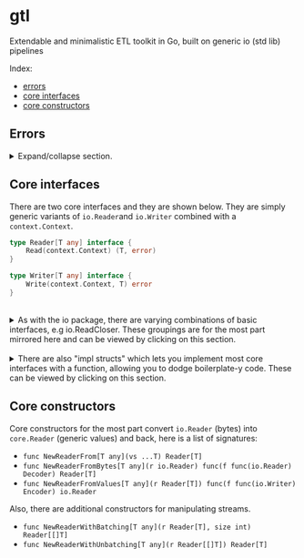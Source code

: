 # gtl
Extendable and minimalistic ETL toolkit in Go, built on generic io (std lib) pipelines

Index:
- [errors](#errors)
- [core interfaces](#core-interfaces)
- [core constructors](#core-constructors)

## Errors
<details>
    <summary>Expand/collapse section. </summary>

GTL tries to get out of your way and so only two errors are used in the core pkg, both inherited from `io` in the std lib:
```go
io.EOF              // Stop reading/pulling/consuming.
io.ErrClosedPipe    // Stop writing/pushing/producing.
```
</details>

## Core interfaces
There are two core interfaces and they are shown below. They are simply generic variants of `io.Reader`and `io.Writer` combined with a `context.Context`. 
```go
type Reader[T any] interface {
	Read(context.Context) (T, error)
}
```

```go
type Writer[T any] interface {
	Write(context.Context, T) error
}
```



<br>
<details>
<summary>
As with the io package, there are varying combinations of basic interfaces, e.g io.ReadCloser. These groupings are for the most part mirrored here and can be viewed by clicking on this section.
</summary>

```go
type ReadCloser[T any] interface {
	io.Closer
	Reader[T]
}

type WriteCloser[T any] interface {
	io.Closer
	Writer[T]
}
```
</details>

<br>
<details>
<summary>
There are also "impl structs" which lets you implement most core interfaces with a function, allowing you to dodge boilerplate-y code. These can be viewed by clicking on this section.
</summary>

```go
type ReaderImpl[T any] struct {
	Impl func(context.Context) (T, error)
}

// Calls impl.Impl.
func (impl ReaderImpl[T]) Read(ctx context.Context) (r T, err error)
```

```go
type ReadCloserImpl[T any] struct {
	ImplC func() error
	ImplR func(context.Context) (T, error)
}

// Calls impl.ImplC.
func (impl ReadCloserImpl[T]) Close() (err error)

// Calls impl.ImplR.
func (impl ReadCloserImpl[T]) Read(ctx context.Context) (r T, err error)
```

```go
type WriterImpl[T any] struct {
	Impl func(context.Context, T) error
}

// Calls impl.Impl.
func (impl WriterImpl[T]) Write(ctx context.Context, v T) (err error)
```

```go
type WriteCloserImpl[T any] struct {
	ImplC func() error
	ImplW func(context.Context, T) error
}

// Calls impl.ImplC
func (impl WriteCloserImpl[T]) Close() error 

// Calls impl.ImplW
func (impl WriteCloserImpl[T]) Write(ctx context.Context, v T) (err error)
```

</details>



## Core constructors
Core constructors for the most part convert `io.Reader` (bytes) into `core.Reader` (generic values) and back, here is a list of signatures:
- `func NewReaderFrom[T any](vs ...T) Reader[T]`
- `func NewReaderFromBytes[T any](r io.Reader) func(f func(io.Reader) Decoder) Reader[T]`
- `func NewReaderFromValues[T any](r Reader[T]) func(f func(io.Writer) Encoder) io.Reader`

Also, there are additional constructors for manipulating streams.
- `func NewReaderWithBatching[T any](r Reader[T], size int) Reader[[]T]`
- `func NewReaderWithUnbatching[T any](r Reader[[]T]) Reader[T]`